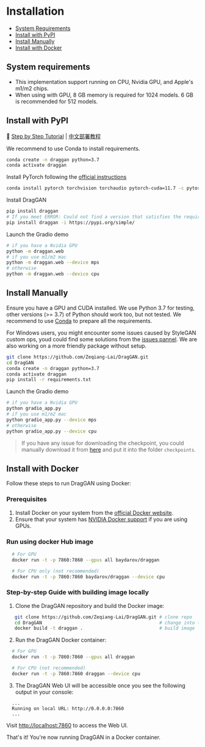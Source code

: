 # Installation

- [System Requirements](#system-requirements)
- [Install with PyPI](#install-with-pypi)
- [Install Manually](#install-manually)
- [Install with Docker](#install-with-docker)

## System requirements

- This implementation support running on CPU, Nvidia GPU, and Apple's m1/m2 chips. 
- When using with GPU, 8 GB memory is required for 1024 models. 6 GB is recommended for 512 models.


## Install with PyPI

📑 [Step by Step Tutorial](https://zeqiang-lai.github.io/blog/en/posts/drag_gan/) | [中文部署教程](https://zeqiang-lai.github.io/blog/posts/ai/drag_gan/)

We recommend to use Conda to install requirements.

```bash
conda create -n draggan python=3.7
conda activate draggan
```

Install PyTorch following the [official instructions](https://pytorch.org/get-started/locally/)
```bash
conda install pytorch torchvision torchaudio pytorch-cuda=11.7 -c pytorch -c nvidia 
```

Install DragGAN
```bash
pip install draggan
# If you meet ERROR: Could not find a version that satisfies the requirement draggan (from versions: none), use
pip install draggan -i https://pypi.org/simple/
```

Launch the Gradio demo

```bash
# if you have a Nvidia GPU
python -m draggan.web
# if you use m1/m2 mac
python -m draggan.web --device mps
# otherwise
python -m draggan.web --device cpu
```

## Install Manually

Ensure you have a GPU and CUDA installed. We use Python 3.7 for testing, other versions (>= 3.7) of Python should work too, but not tested. We recommend to use [Conda](https://conda.io/projects/conda/en/stable/user-guide/install/download.html) to prepare all the requirements.

For Windows users, you might encounter some issues caused by StyleGAN custom ops, youd could find some solutions from the [issues pannel](https://github.com/Zeqiang-Lai/DragGAN/issues). We are also working on a more friendly package without setup.

```bash
git clone https://github.com/Zeqiang-Lai/DragGAN.git
cd DragGAN
conda create -n draggan python=3.7
conda activate draggan
pip install -r requirements.txt
```

Launch the Gradio demo

```bash
# if you have a Nvidia GPU
python gradio_app.py
# if you use m1/m2 mac
python gradio_app.py --device mps
# otherwise
python gradio_app.py --device cpu
```

> If you have any issue for downloading the checkpoint, you could manually download it from [here](https://huggingface.co/aaronb/StyleGAN2/tree/main) and put it into the folder `checkpoints`.

## Install with Docker

Follow these steps to run DragGAN using Docker:

### Prerequisites

1. Install Docker on your system from the [official Docker website](https://www.docker.com/).
2. Ensure that your system has [NVIDIA Docker support](https://github.com/NVIDIA/nvidia-docker) if you are using GPUs.

### Run using docker Hub image

```bash
  # For GPU
  docker run -t -p 7860:7860 --gpus all baydarov/draggan
```

```bash
  # For CPU only (not recommended)
  docker run -t -p 7860:7860 baydarov/draggan --device cpu
```

### Step-by-step Guide with building image locally

1. Clone the DragGAN repository and build the Docker image:

```bash
   git clone https://github.com/Zeqiang-Lai/DragGAN.git # clone repo
   cd DragGAN                                           # change into the repo directory
   docker build -t draggan .                            # build image
```

2. Run the DragGAN Docker container:

```bash
  # For GPU
  docker run -t -p 7860:7860 --gpus all draggan
```

```bash
  # For CPU (not recommended)
  docker run -t -p 7860:7860 draggan --device cpu
```

3. The DragGAN Web UI will be accessible once you see the following output in your console:

```
  ...
  Running on local URL: http://0.0.0.0:7860
  ...
```

Visit [http://localhost:7860](http://localhost:7860/) to access the Web UI.

That's it! You're now running DragGAN in a Docker container.
